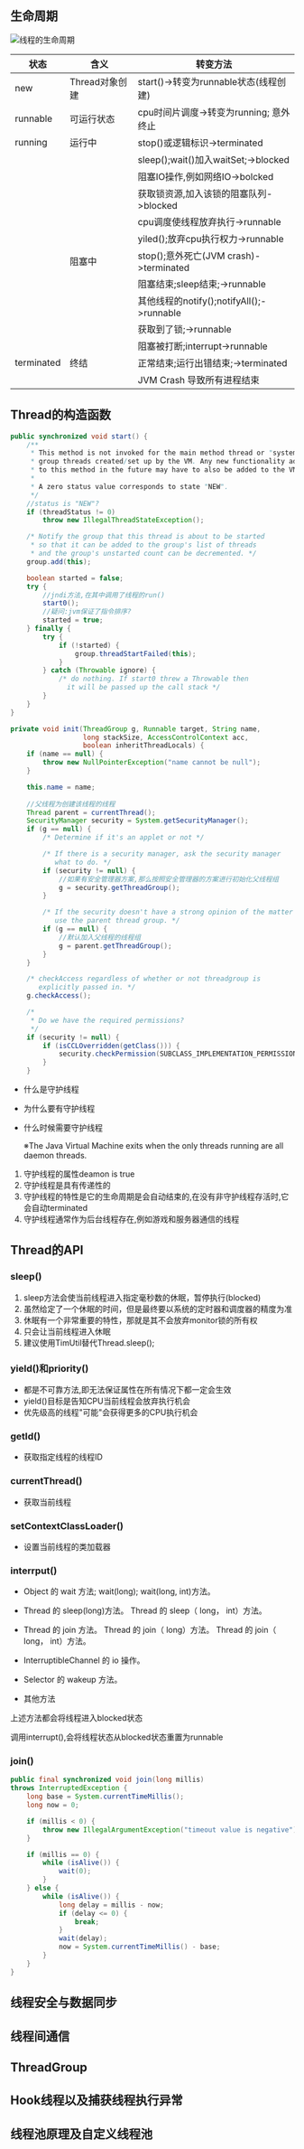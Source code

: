 ## 生命周期
![线程的生命周期](C:\program1\notes\java高并发编程详解\线程生命周期.png)

| 状态       | 含义           | 转变方法                                  |
| ---------- | -------------- | ----------------------------------------- |
| new        | Thread对象创建 | start()->转变为runnable状态(线程创建)     |
| runnable   | 可运行状态     | cpu时间片调度->转变为running; 意外终止    |
| running    | 运行中         | stop()或逻辑标识->terminated              |
|            |                | sleep();wait()加入waitSet;->blocked       |
|            |                | 阻塞IO操作,例如网络IO->bolcked            |
|            |                | 获取锁资源,加入该锁的阻塞队列->blocked    |
|            |                | cpu调度使线程放弃执行->runnable           |
|            |                | yiled();放弃cpu执行权力->runnable         |
|            | 阻塞中         | stop();意外死亡(JVM crash)->terminated    |
|            |                | 阻塞结束;sleep结束;->runnable             |
|            |                | 其他线程的notify();notifyAll();->runnable |
|            |                | 获取到了锁;->runnable                     |
|            |                | 阻塞被打断;interrupt->runnable            |
| terminated | 终结           | 正常结束;运行出错结束;->terminated        |
|            |                | JVM Crash 导致所有进程结束                |

## Thread的构造函数

``` java
public synchronized void start() {
    /**
     * This method is not invoked for the main method thread or "system"
     * group threads created/set up by the VM. Any new functionality added
     * to this method in the future may have to also be added to the VM.
     *
     * A zero status value corresponds to state "NEW".
     */
    //status is "NEW"?
    if (threadStatus != 0)
        throw new IllegalThreadStateException();

    /* Notify the group that this thread is about to be started
     * so that it can be added to the group's list of threads
     * and the group's unstarted count can be decremented. */
    group.add(this);

    boolean started = false;
    try {
        //jndi方法,在其中调用了线程的run()
        start0();
        //疑问:jvm保证了指令排序?
        started = true;
    } finally {
        try {
            if (!started) {
                group.threadStartFailed(this);
            }
        } catch (Throwable ignore) {
            /* do nothing. If start0 threw a Throwable then
              it will be passed up the call stack */
        }
    }
}
```



```java
private void init(ThreadGroup g, Runnable target, String name,
                  long stackSize, AccessControlContext acc,
                  boolean inheritThreadLocals) {
    if (name == null) {
        throw new NullPointerException("name cannot be null");
    }

    this.name = name;
    
	//父线程为创建该线程的线程
    Thread parent = currentThread();
    SecurityManager security = System.getSecurityManager();
    if (g == null) {
        /* Determine if it's an applet or not */

        /* If there is a security manager, ask the security manager
           what to do. */
        if (security != null) {
            //如果有安全管理器方案,那么按照安全管理器的方案进行初始化父线程组
            g = security.getThreadGroup();
        }

        /* If the security doesn't have a strong opinion of the matter
           use the parent thread group. */
        if (g == null) {
            //默认加入父线程的线程组
            g = parent.getThreadGroup();
        }
    }

    /* checkAccess regardless of whether or not threadgroup is
       explicitly passed in. */
    g.checkAccess();

    /*
     * Do we have the required permissions?
     */
    if (security != null) {
        if (isCCLOverridden(getClass())) {
            security.checkPermission(SUBCLASS_IMPLEMENTATION_PERMISSION);
        }
    }
```



* 什么是守护线程

* 为什么要有守护线程

* 什么时候需要守护线程

  ※The Java Virtual Machine exits when the only threads running are all daemon threads.

1. 守护线程的属性deamon is true
2. 守护线程是具有传递性的
3. 守护线程的特性是它的生命周期是会自动结束的,在没有非守护线程存活时,它会自动terminated
4. 守护线程通常作为后台线程存在,例如游戏和服务器通信的线程

## Thread的API

### sleep()

1. sleep方法会使当前线程进入指定毫秒数的休眠，暂停执行(blocked)
2. 虽然给定了一个休眠的时间，但是最终要以系统的定时器和调度器的精度为准
3. 休眠有一个非常重要的特性，那就是其不会放弃monitor锁的所有权
4. 只会让当前线程进入休眠
5. 建议使用TimUtil替代Thread.sleep();

### yield()和priority()

* 都是不可靠方法,即无法保证属性在所有情况下都一定会生效
* yield()目标是告知CPU当前线程会放弃执行机会
* 优先级高的线程"可能"会获得更多的CPU执行机会

### getId()

* 获取指定线程的线程ID

### currentThread()

* 获取当前线程

### setContextClassLoader()

* 设置当前线程的类加载器

### interrput()

* Object 的 wait 方法; wait(long); wait(long, int)方法。

* Thread 的 sleep(long)方法。 Thread 的 sleep（ long， int）方法。 
* Thread 的 join 方法。 Thread 的 join（ long）方法。 Thread 的 join（ long， int）方法。 
* InterruptibleChannel 的 io 操作。 
* Selector 的 wakeup 方法。 
* 其他方法

上述方法都会将线程进入blocked状态

调用interrupt(),会将线程状态从blocked状态重置为runnable

### join()

```java
public final synchronized void join(long millis)
throws InterruptedException {
    long base = System.currentTimeMillis();
    long now = 0;

    if (millis < 0) {
        throw new IllegalArgumentException("timeout value is negative");
    }

    if (millis == 0) {
        while (isAlive()) {
            wait(0);
        }
    } else {
        while (isAlive()) {
            long delay = millis - now;
            if (delay <= 0) {
                break;
            }
            wait(delay);
            now = System.currentTimeMillis() - base;
        }
    }
}
```



## 线程安全与数据同步

## 线程间通信

## ThreadGroup

## Hook线程以及捕获线程执行异常

## 线程池原理及自定义线程池